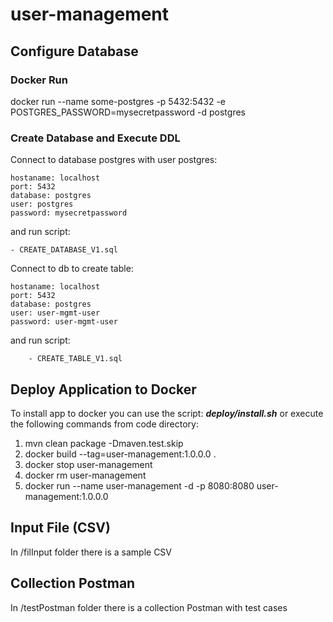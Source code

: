 # user-management

## Configure Database

### Docker Run

docker run --name some-postgres -p 5432:5432 -e POSTGRES_PASSWORD=mysecretpassword -d postgres

### Create Database and Execute DDL

Connect to database postgres with user postgres:

	hostaname: localhost
	port: 5432
	database: postgres
	user: postgres
	password: mysecretpassword

and run script:

    - CREATE_DATABASE_V1.sql

Connect to db to create table:

	hostaname: localhost
	port: 5432
	database: postgres
	user: user-mgmt-user
	password: user-mgmt-user
	
and run script:

		- CREATE_TABLE_V1.sql
    
## Deploy Application to Docker

To install app to docker you can use the script: ***deploy/install.sh*** or execute the following commands from code directory:

1. mvn clean package -Dmaven.test.skip
2. docker build --tag=user-management:1.0.0.0 .
3. docker stop user-management
4. docker rm user-management
5. docker run --name user-management -d -p 8080:8080 user-management:1.0.0.0

## Input File (CSV)

In /filInput folder there is a sample CSV

## Collection Postman

In /testPostman folder there is a collection Postman with test cases
